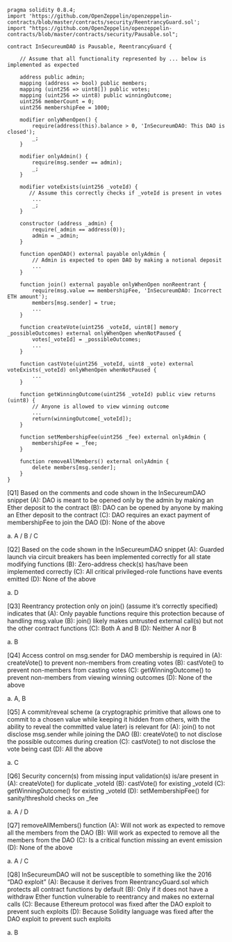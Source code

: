 ```
pragma solidity 0.8.4;
import 'https://github.com/OpenZeppelin/openzeppelin-contracts/blob/master/contracts/security/ReentrancyGuard.sol';
import "https://github.com/OpenZeppelin/openzeppelin-contracts/blob/master/contracts/security/Pausable.sol";

contract InSecureumDAO is Pausable, ReentrancyGuard {

    // Assume that all functionality represented by ... below is implemented as expected
     
    address public admin;
    mapping (address => bool) public members;
    mapping (uint256 => uint8[]) public votes;
    mapping (uint256 => uint8) public winningOutcome;
    uint256 memberCount = 0;
    uint256 membershipFee = 1000;
     
    modifier onlyWhenOpen() {
        require(address(this).balance > 0, 'InSecureumDAO: This DAO is closed');
        _;
    }

    modifier onlyAdmin() {
        require(msg.sender == admin);
        _;
    }

    modifier voteExists(uint256 _voteId) {
       // Assume this correctly checks if _voteId is present in votes
        ...
        _;
    }
    
    constructor (address _admin) {
        require(_admin == address(0));
        admin = _admin;
    }
  
    function openDAO() external payable onlyAdmin {
        // Admin is expected to open DAO by making a notional deposit
        ...
    }

    function join() external payable onlyWhenOpen nonReentrant {
        require(msg.value == membershipFee, 'InSecureumDAO: Incorrect ETH amount');
        members[msg.sender] = true;
        ...
    }

    function createVote(uint256 _voteId, uint8[] memory _possibleOutcomes) external onlyWhenOpen whenNotPaused {
        votes[_voteId] = _possibleOutcomes;
        ...
    }

    function castVote(uint256 _voteId, uint8 _vote) external voteExists(_voteId) onlyWhenOpen whenNotPaused {
        ...
    }

    function getWinningOutcome(uint256 _voteId) public view returns (uint8) {
        // Anyone is allowed to view winning outcome
        ...
        return(winningOutcome[_voteId]);
    }
  
    function setMembershipFee(uint256 _fee) external onlyAdmin {
        membershipFee = _fee;
    }
  
    function removeAllMembers() external onlyAdmin {
        delete members[msg.sender];
    }  
}
```

[Q1] Based on the comments and code shown in the InSecureumDAO snippet
(A): DAO is meant to be opened only by the admin by making an Ether deposit to the contract
(B): DAO can be opened by anyone by making an Ether deposit to the contract
(C): DAO requires an exact payment of membershipFee to join the DAO
(D): None of the above

a. A / B / C

[Q2] Based on the code shown in the InSecureumDAO snippet
(A): Guarded launch via circuit breakers has been implemented correctly for all state modifying functions
(B): Zero-address check(s) has/have been implemented correctly
(C): All critical privileged-role functions have events emitted
(D): None of the above

a. D

[Q3] Reentrancy protection only on join() (assume it’s correctly specified) indicates that
(A): Only payable functions require this protection because of handling msg.value
(B): join() likely makes untrusted external call(s) but not the other contract functions
(C): Both A and B
(D): Neither A nor B

a. B

[Q4] Access control on msg.sender for DAO membership is required in
(A): createVote() to prevent non-members from creating votes
(B): castVote() to prevent non-members from casting votes
(C): getWinningOutcome() to prevent non-members from viewing winning outcomes
(D): None of the above

a. A, B

[Q5] A commit/reveal scheme (a cryptographic primitive that allows one to commit to a chosen value while 
keeping it hidden from others, with the ability to reveal the committed value later) is relevant for
(A): join() to not disclose msg.sender while joining the DAO
(B): createVote() to not disclose the possible outcomes during creation
(C): castVote() to not disclose the vote being cast
(D): All the above

a. C

[Q6] Security concern(s) from missing input validation(s) is/are present in
(A): createVote() for duplicate _voteId
(B): castVote() for existing _voteId
(C): getWinningOutcome() for existing _voteId
(D): setMembershipFee() for sanity/threshold checks on _fee

a. A  / D

[Q7] removeAllMembers() function
(A): Will not work as expected to remove all the members from the DAO
(B): Will work as expected to remove all the members from the DAO
(C): Is a critical function missing an event emission
(D): None of the above

a. A / C

[Q8] InSecureumDAO will not be susceptible to something like the 2016 “DAO exploit”
(A): Because it derives from ReentrancyGuard.sol which protects all contract functions by default
(B): Only if it does not have a withdraw Ether function vulnerable to reentrancy and makes no external calls
(C): Because Ethereum protocol was fixed after the DAO exploit to prevent such exploits
(D): Because Solidity language was fixed after the DAO exploit to prevent such exploits

a. B